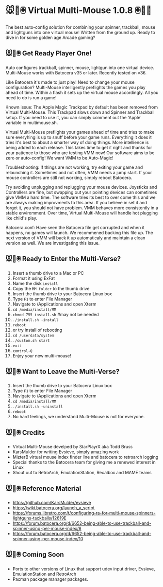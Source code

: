 # 🐭👾🖲️ Virtual Multi-Mouse 1.0.8 🖲️👾🐭

The best auto-config solution for combining your spinner, trackball, mouse and lightguns into one virtual mouse! Written from the ground up. Ready to dive in for some golden age Arcade gaming?

## 🐭👾🖲️ Get Ready Player One!

Auto configures trackball, spinner, mouse, lightgun into one virtual device. Multi-Mouse works with Batocera v35 or later. Recently tested on v36.

Like Batocera it's made to just play! Need to change your mouse configuration? Multi-Mouse intelligently preflights the games you play ahead of time. Within a flash it sets up the virtual mouse accordingly. All you need to do is run a game!

Known issue: The Apple Magic Trackpad by default has been removed from Virtual Multi-Mouse. This Trackpad slows down and Spinner and Trackball setup. If you need to use it, you can simply comment out the 'Apple' variable in multimouse.sh.

Virtual Multi-Mouse preflights your games ahead of time and tries to make sure everyhing is up to snuff before your game runs. Everything it does it tries it's best to about a smarter way of doing things. More intellience is being added to each release. This takes time to get it right and thanks for your patience to those who are testing VMM now! Our software aims to be zero or auto-config! We want VMM to be Auto-Magic!

Troubleshooting: If things are not working, try exiting your game and relaunching it. Sometimes and not often, VMM needs a jump start. If your mouse controllers are still not working, simply reboot Batocera. 

Try avoiding unplugging and replugging your mouse devices. Joysticks and Controllers are fine, but swapping out your pointing devices can sometimes give VMM a hard time. The software tries its best to over come this and we are always making improvments to this area. If you believe in set it and forget it, you should not have problem. VMM behaves more consistently in a stable enviromment. Over time, Virtual Multi-Mouse will handle hot plugging like child's play.

Batocera.conf: Have seen the Batocera file get corrupted and when it happens, no games will launch. We recommened backing this file up. The next version of VMM will back it up automaticaly and maintain a clean version as well. We are investigating this issue.

## 🐭👾🖲️ Ready to Enter the Multi-Verse?

1.  Insert a thumb drive to a Mac or PC
2.  Format it using ExFat
3.  Name the disk `install`
3.  Copy the `MM folder` to the thumb drive
4.  Insert the thumb drive to your Batocera Linux box
5.  Type `F1` to enter File Manager
6.  Navigate to /Applications and open Xterm
7.  `cd /media/install/MM`
8.  `chmod 755 install.sh` #may not be needed
9.  `./install.sh -install`
10.  `reboot`
11.  or try install of rebooting
12.  `cd /userdata/system`
13.  `./custom.sh start`
14.  `exit`
15.  `control-Q`
16.  Enjoy your new multi-mouse!

## 🐭👾🖲️ Want to Leave the Multi-Verse?

1.  Insert the thumb drive to your Batocera Linux box
2.  Type `F1` to enter File Manager
3.  Navigate to /Applications and open Xterm
4.  `cd /media/install/MM`
5.  `./install.sh -uninstall`
6.  `reboot`
7.  No hard feelings, we understand Multi-Mouse is not for everyone.

## 🐭👾🖲️ Credits
* Virtual Multi-Mouse develped by StarPlayrX aka Todd Bruss
* KarsMulder for writing Evsieve, simply amazing work
* MizterB virtual mouse index finder line and batocera to retroarch logging
* Special thanks to the Batocera team for giving me a renewed interest in Linux
* Shout out to RetroArch, EmulationStation, Recalbox and MAME teams

## 🐭👾🖲️ Reference Material

* https://github.com/KarsMulder/evsieve
* https://wiki.batocera.org/launch_a_script
* https://forums.libretro.com/t/configuring-ra-for-multi-mouse-spinners-lightguns-tackballs/12619E
* https://forum.batocera.org/d/6652-being-able-to-use-trackball-and-spinner-using-per-mouse-index/8
* https://forum.batocera.org/d/6652-being-able-to-use-trackball-and-spinner-using-per-mouse-index/10

## 🐭👾🖲️ Coming Soon

* Ports to other versions of Linux that support udev input driver, Evsieve, EmulationStation and RetroArch
* Pacman package manager packages.
